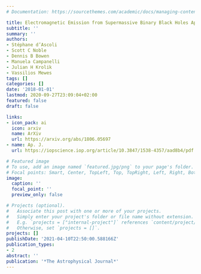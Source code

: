 ```yaml
---
# Documentation: https://sourcethemes.com/academic/docs/managing-content/

title: Electromagnetic Emission from Supermassive Binary Black Holes Approaching Merger
subtitle: ''
summary: ''
authors:
- Stéphane d’Ascoli
- Scott C Noble
- Dennis B Bowen
- Manuela Campanelli
- Julian H Krolik
- Vassilios Mewes
tags: []
categories: []
date: '2018-01-01'
lastmod: 2020-09-27T23:09:04+02:00
featured: false
draft: false

links:
- icon_pack: ai
  icon: arxiv
  name: ArXiv
  url: https://arxiv.org/abs/1806.05697
- name: Ap. J.
  url: https://iopscience.iop.org/article/10.3847/1538-4357/aad8b4/pdf

# Featured image
# To use, add an image named `featured.jpg/png` to your page's folder.
# Focal points: Smart, Center, TopLeft, Top, TopRight, Left, Right, BottomLeft, Bottom, BottomRight.
image:
  caption: ''
  focal_point: ''
  preview_only: false

# Projects (optional).
#   Associate this post with one or more of your projects.
#   Simply enter your project's folder or file name without extension.
#   E.g. `projects = ["internal-project"]` references `content/project/deep-learning/index.md`.
#   Otherwise, set `projects = []`.
projects: []
publishDate: '2021-04-10T22:50:00.588166Z'
publication_types:
- 2
abstract: ''
publication: '*The Astrophysical Journal*'
---
```

